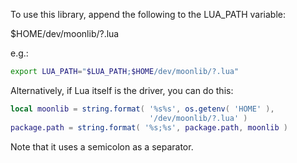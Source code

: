 To use this library, append the following to the LUA_PATH variable:

  $HOME/dev/moonlib/?.lua

e.g.:

```sh
export LUA_PATH="$LUA_PATH;$HOME/dev/moonlib/?.lua"
```

Alternatively, if Lua itself is the driver, you can do this:

```lua
local moonlib = string.format( '%s%s', os.getenv( 'HOME' ),
                               '/dev/moonlib/?.lua' )
package.path = string.format( '%s;%s', package.path, moonlib )
```

Note that it uses a semicolon as a separator.